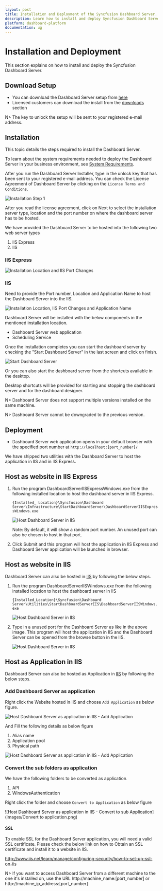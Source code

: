 ```yaml
---
layout: post
title: Installation and Deployment of the Syncfusion Dashboard Server.
description: Learn how to install and deploy Syncfusion Dashboard Server and how to host the syncfusion dashboard server in IIS in your machine. 
platform: dashboard-platform
documentation: ug
---
```


# Installation and Deployment 

This section explains on how to install and deploy the Syncfusion Dashboard Server. 

## Download Setup

* You can download the Dashboard Server setup from [here](http://www.syncfusion.com/downloads/dashboard) 
* Licensed customers can download the install from the [downloads](http://www.syncfusion.com/support/directtrac/downloads) section

N> The key to unlock the setup will be sent to your registered e-mail address. 

## Installation

This topic details the steps required to install the Dashboard Server.

To learn about the system requirements needed to deploy the Dashboard Server in your business environment, see [System Requirements](/dashboard-platform/system-requirements).

After you run the Dashboard Server Installer, type in the unlock key that has been sent to your registered e-mail address. You can check the License Agreement of Dashboard Server by clicking on the `License Terms and Conditions`.

![Installation Step 1](images/installation-1.png)

After you read the license agreement, click on Next to select the installation server type, location and the port number on where the dashboard server has to be hosted.

We have provided the Dashboard Server to be hosted into the following two web server types

1. IIS Express
2. IIS

### IIS Express

![Installation Location and IIS Port Changes](images/installation-3.png)

### IIS

Need to provide the Port number, Location and Application Name to host the Dashboard Server into the IIS.

![Installation Location, IIS Port Changes and Application Name](images/installation-IIS.png)

Dashboard Server will be installed with the below components in the mentioned installation location.

* Dashboard Server web application
* Scheduling Service

Once the installation completes you can start the dashboard server by checking the "Start Dashboard Server" in the last screen and click on finish.

![Start Dashboard Server](images/installation-4.png)

Or you can also start the dashboard server from the shortcuts available in the desktop.

Desktop shortcuts will be provided for starting and stopping the dashboard server and for the dashboard designer.

N> Dashboard Server does not support multiple versions installed on the same machine.  

N> Dashboard Server cannot be downgraded to the previous version.

## Deployment

* Dashboard Server web application opens in your default browser with the specified port number at `http://localhost:[port_number]/`

We have shipped two utilities with the Dashboard Server to host the application in IIS and in IIS Express.

## Host as website in IIS Express

1. Run the program DashboardServerIISExpressWindows.exe from the following installed location to host the dashboard server in IIS Express.

    `{Installed_ Location}\Syncfusion\Dashboard Server\Infrastructure\StartDashboardServer\DashboardServerIISExpressWindows.exe`

    ![Host Dashboard Server in IIS](images/iis-express-deployment-1.png)

    Note: By default, it will show a random port number. An unused port can also be chosen to host in that port.

2. Click Submit and this program will host the application in IIS Express and Dashboard Server application will be launched in browser.

## Host as website in IIS

Dashboard Server can also be hosted in [IIS](https://en.wikipedia.org/wiki/Internet_Information_Services) by following the below steps.

1. Run the program DashboardServerIISWindows.exe from the following installed location to host the dashboard server in IIS

    `{Installed_Location}\Syncfusion\Dashboard Server\Utilities\StartDashboardServerIIS\DashboardServerIISWindows.exe`
    
    ![Host Dashboard Server in IIS](images/iis-deployment-1.png)

2. Type in a unused port for the Dashboard Server as like in the above image. This program will host the application in IIS and the Dashboard Server can be opened from the browse button in the IIS.

    ![Host Dashboard Server in IIS](images/iis-deployment-2.png)
    
## Host as Application in IIS

Dashboard Server can also be hosted as Application in [IIS](https://en.wikipedia.org/wiki/Internet_Information_Services) by following the below steps.

### Add Dashboard Server as application

Right click the Website hosted in IIS and choose `Add Application` as below figure.

![Host Dashboard Server as application in IIS - Add Application](images/iis-sub-application.png)

And Fill the following details as below figure

1. Alias name
2. Application pool
3. Physical path

![Host Dashboard Server as application in IIS - Add Application](images/AddApplication.png)

### Convert the sub folders as application

We have the following folders to be converted as application.

1. API
2. WindowsAuthentication

Right click the folder and choose `Convert to Application` as below figure

![Host Dashboard Server as application in IIS - Convert to sub Application](images/Convert to application.png)
    
#### SSL

To enable SSL for the Dashboard Server application, you will need a valid SSL certificate. Please check the below link on how to Obtain an SSL certificate and install it to a website in IIS.

<http://www.iis.net/learn/manage/configuring-security/how-to-set-up-ssl-on-iis>

N> If you want to access Dashboard Server from a different machine to the one it's installed on, use the URL http://machine_name:[port_number] or http://machine_ip_address:[port_number]